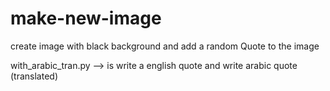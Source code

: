 # make-new-image
create image with black background and add a random Quote to the image

with_arabic_tran.py --> is write a english quote and write arabic quote (translated)

